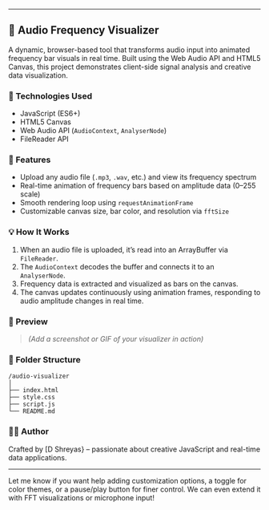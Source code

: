 

---

## 🎵 Audio Frequency Visualizer

A dynamic, browser-based tool that transforms audio input into animated frequency bar visuals in real time. Built using the Web Audio API and HTML5 Canvas, this project demonstrates client-side signal analysis and creative data visualization.

### 🔧 Technologies Used

- JavaScript (ES6+)
- HTML5 Canvas
- Web Audio API (`AudioContext`, `AnalyserNode`)
- FileReader API

### 🚀 Features

- Upload any audio file (`.mp3`, `.wav`, etc.) and view its frequency spectrum
- Real-time animation of frequency bars based on amplitude data (0–255 scale)
- Smooth rendering loop using `requestAnimationFrame`
- Customizable canvas size, bar color, and resolution via `fftSize`

### 💡 How It Works

1. When an audio file is uploaded, it’s read into an ArrayBuffer via `FileReader`.
2. The `AudioContext` decodes the buffer and connects it to an `AnalyserNode`.
3. Frequency data is extracted and visualized as bars on the canvas.
4. The canvas updates continuously using animation frames, responding to audio amplitude changes in real time.

### 📸 Preview

> *(Add a screenshot or GIF of your visualizer in action)*

### 📁 Folder Structure

```
/audio-visualizer
│
├── index.html
├── style.css
├── script.js
└── README.md
```

### 👨‍💻 Author

Crafted by [D Shreyas} – passionate about creative JavaScript and real-time data applications.

---

Let me know if you want help adding customization options, a toggle for color themes, or a pause/play button for finer control. We can even extend it with FFT visualizations or microphone input!
